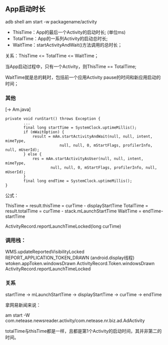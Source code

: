 ## App启动时长

  adb shell am start -w packagename/activity

- ThisTime：App的最后一个Activity的启动时长; (单位ms)
- TotalTime：App的一系列Activity的启动总时长;
- WaitTime：startActivityAndWait()方法调用的总时长；

关系：ThisTime <= TotalTime <= WaitTime；

当App启动过程中，只有一个Activity，则ThisTime == TotalTime;


WaitTime就是总的耗时，包括前一个应用Activity pause的时间和新应用启动的时间；



### 其他

[-> Am.java]

    private void runStart() throws Exception {
            ...
            final long startTime = SystemClock.uptimeMillis();
            if (mWaitOption) {
                result = mAm.startActivityAndWait(null, null, intent, mimeType,
                            null, null, 0, mStartFlags, profilerInfo, null, mUserId);
            } else {
                res = mAm.startActivityAsUser(null, null, intent, mimeType,
                        null, null, 0, mStartFlags, profilerInfo, null, mUserId);
            }
            final long endTime = SystemClock.uptimeMillis();
    }

公式：

  ThisTime = result.thisTime = curTime - displayStartTime
  TotalTime = result.totalTime = curTime - stack.mLaunchStartTime
  WaitTime = endTime-startTime

ActivityRecord.reportLaunchTimeLocked(long curTime)

### 调用栈：

WMS.updateReportedVisibilityLocked
  REPORT_APPLICATION_TOKEN_DRAWN (android.display线程)
      wtoken.appToken.windowsDrawn
        	ActivityRecord.Token.windowsDrawn
          	ActivityRecord.reportLaunchTimeLocked
          

### 关系

startTime -> mLaunchStartTime -> displayStartTime -> curTime -> endTime


拿网易新闻来说：

 am start -W com.netease.newsreader.activity/com.netease.nr.biz.ad.AdActivity

totalTime与thisTime都是一样，且都是第1个Activity的启动时间，其并非第二的时间。
